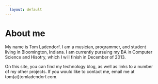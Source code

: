 ```yaml
---
  layout: default
---
```


About me
========

My name is Tom Ladendorf. I am a musician, programmer, and student living in
Bloomington, Indiana. I am currently pursuing my BA in Computer Science and
Hisotry, which I will finish in December of 2013.

On this site, you can find my technology blog, as well as links to a number of
my other projects. If you would like to contact me, email me at
tom(at)tomladendorf.com.
